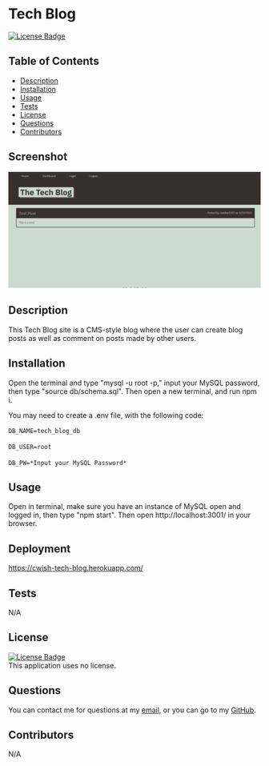 # Tech Blog

  [![License Badge]()]()

  ## Table of Contents
  - [Description](#Description)
  - [Installation](#Installation)
  - [Usage](#Usage)
  - [Tests](#Tests)
  - [License](#License)
  - [Questions](#Questions)
  - [Contributors](#Contributors)

  ## Screenshot
  ![Screenshot](./public/img/tech-blog-screenshot.png)

  ## Description
  This Tech Blog site is a CMS-style blog where the user can create blog posts as well as comment on posts made by other users.

  ## Installation
  Open the terminal and type "mysql -u root -p," input your MySQL password, then type "source db/schema.sql". Then open a new terminal, and run npm i.

  You may need to create a .env file, with the following code:

    DB_NAME=tech_blog_db

    DB_USER=root

    DB_PW=*Input your MySQL Password*

  ## Usage
  Open in terminal, make sure you have an instance of MySQL open and logged in, then type "npm start". Then open http://localhost:3001/ in your browser.

  ## Deployment
  https://cwish-tech-blog.herokuapp.com/

  ## Tests
  N/A

  ## License
  [![License Badge]()]()
  </br>
  This application uses no license.

  ## Questions
  You can contact me for questions at my [email](mailto:cwishart203@gmail.com), or you can go to my [GitHub](https://github.com/cwishart203).

  ## Contributors
  N/A
